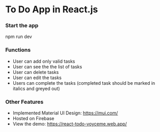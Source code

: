 # To Do App in React.js

### Start the app
npm run dev


### Functions
* User can add only valid tasks
* User can see the the list of tasks
* User can delete tasks
* User can edit the tasks
* Users can complete the tasks (completed task should be marked in italics and greyed out)

### Other Features
* Implemented Material UI Design: https://mui.com/
* Hosted on Firebase
* View the demo: https://react-todo-voyceme.web.app/
